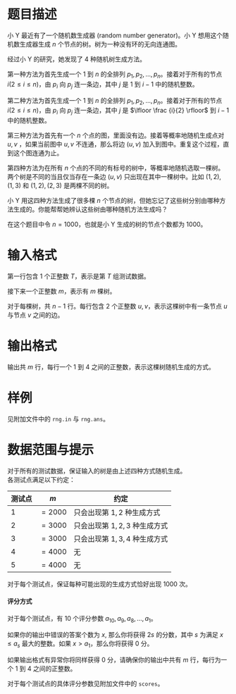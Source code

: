 
# 题目描述

小 Y 最近有了一个随机数生成器 (random number generator)。小 Y 想用这个随机数生成器生成 $n$ 个节点的树。树为一种没有环的无向连通图。

经过小 Y 的研究，她发现了 $4$ 种随机树生成方法。

第一种方法为首先生成一个 $1$ 到 $n$ 的全排列 $p_1,p_2,…,p_n$。接着对于所有的节点 $i (2 \leq i \leq n)$，由 $p_i$ 向 $p_j$ 连一条边，其中 $j$ 是 $1$ 到 $i-1$ 中的随机整数。

第二种方法为首先生成一个 $1$ 到 $n$ 的全排列 $p_1,p_2,…,p_n$。接着对于所有的节点 $i (2 \leq i \leq n)$，由 $p_i$ 向 $p_j$ 连一条边，其中 $j$ 是 $\lfloor \frac {i}{2} \rfloor$ 到 $i-1$ 中的随机整数。

第三种方法为首先有一个 $n$ 个点的图，里面没有边。接着等概率地随机生成点对 $u,v$ ，如果当前图中 $u,v$ 不连通，那么将边 $(u,v)$ 加入到图中。重复这个过程，直到这个图连通为止。

第四种方法为在所有 $n$ 个点的不同的有标号的树中，等概率地随机选取一棵树。两个树是不同的当且仅当存在一条边 $(u,v)$ 只出现在其中一棵树中。比如 $(1,2),(1,3)$ 和 $(1,2),(2,3)$ 是两棵不同的树。

小 Y 用这四种方法生成了很多棵 $n$ 个节点的树，但她忘记了这些树分别由哪种方法生成的。你能帮帮她辨认这些树由哪种随机方法生成吗？

在这个题目中令 $n=1000$，也就是小 Y 生成的树的节点个数都为 $1000$。

# 输入格式

第一行包含 $1$ 个正整数 $T$，表示是第 $T$ 组测试数据。

接下来一个正整数 $m$，表示有 $m$ 棵树。

对于每棵树，共 $n-1$ 行。每行包含 $2$ 个正整数 $u,v$，表示这棵树中有一条节点 $u$ 与节点 $v$ 之间的边。

# 输出格式

输出共 $m$ 行，每行一个 $1$ 到 $4$ 之间的正整数，表示这棵树随机生成的方式。

# 样例

见附加文件中的 `rng.in` 与 `rng.ans`。 

# 数据范围与提示

对于所有的测试数据，保证输入的树是由上述四种方式随机生成。  
各测试点满足以下约定：   

| 测试点 | $m$ | 约定|
| --- | --- | --- |
| 1 | $=2000$ | 只会出现第 $1,2$ 种生成方式 |
| 2 | $=3000$ | 只会出现第 $1,2,3$ 种生成方式 |
| 3 | $=3000$ | 只会出现第 $1,3,4$ 种生成方式 |
| 4 | $=4000$ | 无 |
| 5 | $=4000$ | 无 |

对于每个测试点，保证每种可能出现的生成方式恰好出现 $1000$ 次。

#### 评分方式

对于每个测试点，有 $10$ 个评分参数 $a_{10},a_9,a_8,…,a_1$。

如果你的输出中错误的答案个数为 $x$, 那么你将获得 $2s$ 的分数，其中 $s$ 为满足 $x \leq a_s$ 最大的整数。如果 $x>a_1$，那么你将获得 $0$ 分。

如果输出格式有异常你将同样获得 $0$ 分，请确保你的输出中共有 $m$ 行，每行为一个 $1$ 到 $4$ 之间的正整数。

对于每个测试点的具体评分参数见附加文件中的 `scores`。

